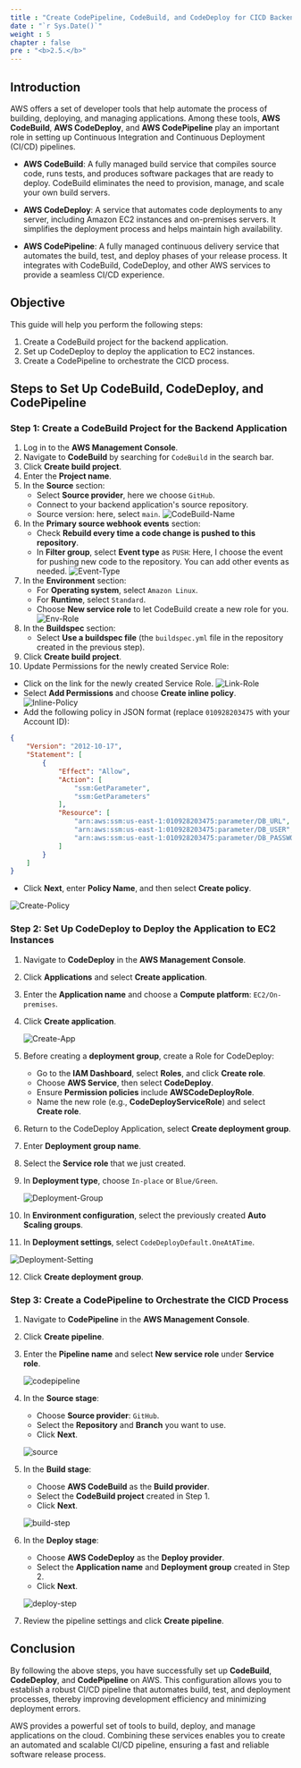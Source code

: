 ```yaml
---
title : "Create CodePipeline, CodeBuild, and CodeDeploy for CICD Backend"
date : "`r Sys.Date()`"
weight : 5
chapter : false
pre : "<b>2.5.</b>"
---
```

## Introduction

AWS offers a set of developer tools that help automate the process of building, deploying, and managing applications. Among these tools, **AWS CodeBuild**, **AWS CodeDeploy**, and **AWS CodePipeline** play an important role in setting up Continuous Integration and Continuous Deployment (CI/CD) pipelines.

- **AWS CodeBuild**: A fully managed build service that compiles source code, runs tests, and produces software packages that are ready to deploy. CodeBuild eliminates the need to provision, manage, and scale your own build servers.

- **AWS CodeDeploy**: A service that automates code deployments to any server, including Amazon EC2 instances and on-premises servers. It simplifies the deployment process and helps maintain high availability.

- **AWS CodePipeline**: A fully managed continuous delivery service that automates the build, test, and deploy phases of your release process. It integrates with CodeBuild, CodeDeploy, and other AWS services to provide a seamless CI/CD experience.

## Objective

This guide will help you perform the following steps:

1. Create a CodeBuild project for the backend application.
2. Set up CodeDeploy to deploy the application to EC2 instances.
3. Create a CodePipeline to orchestrate the CICD process.

## Steps to Set Up CodeBuild, CodeDeploy, and CodePipeline

### Step 1: Create a CodeBuild Project for the Backend Application

1. Log in to the **AWS Management Console**.
2. Navigate to **CodeBuild** by searching for `CodeBuild` in the search bar.
3. Click **Create build project**.
4. Enter the **Project name**.
5. In the **Source** section:
   - Select **Source provider**, here we choose `GitHub`.
   - Connect to your backend application's source repository.
   - Source version: here, select `main`.
![CodeBuild-Name](/images/2-TaskList/2.5-CreateBackendCICD/codebuild-name.png)
6. In the **Primary source webhook events** section:
   - Check **Rebuild every time a code change is pushed to this repository**.
   - In **Filter group**, select **Event type** as `PUSH`: Here, I choose the event for pushing new code to the repository. You can add other events as needed.
![Event-Type](/images/2-TaskList/2.5-CreateBackendCICD/event-type.png)
7. In the **Environment** section:
   - For **Operating system**, select `Amazon Linux`.
   - For **Runtime**, select `Standard`.
   - Choose **New service role** to let CodeBuild create a new role for you.
![Env-Role](/images/2-TaskList/2.5-CreateBackendCICD/env-role.png)
8. In the **Buildspec** section:
   - Select **Use a buildspec file** (the `buildspec.yml` file in the repository created in the previous step).
9. Click **Create build project**.
10. Update Permissions for the newly created Service Role:
   - Click on the link for the newly created Service Role.
![Link-Role](/images/2-TaskList/2.5-CreateBackendCICD/link-role.png)
   - Select **Add Permissions** and choose **Create inline policy**.
![Inline-Policy](/images/2-TaskList/2.5-CreateBackendCICD/inline-policy.png)
   - Add the following policy in JSON format (replace `010928203475` with your Account ID):
```json
{
    "Version": "2012-10-17",
    "Statement": [
        {
            "Effect": "Allow",
            "Action": [
                "ssm:GetParameter",
                "ssm:GetParameters"
            ],
            "Resource": [
                "arn:aws:ssm:us-east-1:010928203475:parameter/DB_URL",
                "arn:aws:ssm:us-east-1:010928203475:parameter/DB_USER",
                "arn:aws:ssm:us-east-1:010928203475:parameter/DB_PASSWORD"
            ]
        }
    ]
}
```
   - Click **Next**, enter **Policy Name**, and then select **Create policy**.

   ![Create-Policy](/images/2-TaskList/2.5-CreateBackendCICD/create-policy.png)

### Step 2: Set Up CodeDeploy to Deploy the Application to EC2 Instances

1. Navigate to **CodeDeploy** in the **AWS Management Console**.
2. Click **Applications** and select **Create application**.
3. Enter the **Application name** and choose a **Compute platform**: `EC2/On-premises`.
4. Click **Create application**.

   ![Create-App](/images/2-TaskList/2.5-CreateBackendCICD/create-application.png)

5. Before creating a **deployment group**, create a Role for CodeDeploy:
   - Go to the **IAM Dashboard**, select **Roles**, and click **Create role**.
   - Choose **AWS Service**, then select **CodeDeploy**.
   - Ensure **Permission policies** include **AWSCodeDeployRole**.
   - Name the new role (e.g., **CodeDeployServiceRole**) and select **Create role**.

6. Return to the CodeDeploy Application, select **Create deployment group**.
7. Enter **Deployment group name**.
8. Select the **Service role** that we just created.
9. In **Deployment type**, choose `In-place` or `Blue/Green`.

   ![Deployment-Group](/images/2-TaskList/2.5-CreateBackendCICD/deployment-group.png)

10. In **Environment configuration**, select the previously created **Auto Scaling groups**.
11. In **Deployment settings**, select `CodeDeployDefault.OneAtATime`.

   ![Deployment-Setting](/images/2-TaskList/2.5-CreateBackendCICD/deployment-settings.png)

12. Click **Create deployment group**.

### Step 3: Create a CodePipeline to Orchestrate the CICD Process

1. Navigate to **CodePipeline** in the **AWS Management Console**.
2. Click **Create pipeline**.
3. Enter the **Pipeline name** and select **New service role** under **Service role**.

   ![codepipeline](/images/2-TaskList/2.5-CreateBackendCICD/codepipeline.png)

4. In the **Source stage**:
   - Choose **Source provider**: `GitHub`.
   - Select the **Repository** and **Branch** you want to use.
   - Click **Next**.

   ![source](/images/2-TaskList/2.5-CreateBackendCICD/git-source.png)

5. In the **Build stage**:
   - Choose **AWS CodeBuild** as the **Build provider**.
   - Select the **CodeBuild project** created in Step 1.
   - Click **Next**.

   ![build-step](/images/2-TaskList/2.5-CreateBackendCICD/build-step.png)

6. In the **Deploy stage**:
   - Choose **AWS CodeDeploy** as the **Deploy provider**.
   - Select the **Application name** and **Deployment group** created in Step 2.
   - Click **Next**.

   ![deploy-step](/images/2-TaskList/2.5-CreateBackendCICD/deploy-step.png)

7. Review the pipeline settings and click **Create pipeline**.

## Conclusion

By following the above steps, you have successfully set up **CodeBuild**, **CodeDeploy**, and **CodePipeline** on AWS. This configuration allows you to establish a robust CI/CD pipeline that automates build, test, and deployment processes, thereby improving development efficiency and minimizing deployment errors.

AWS provides a powerful set of tools to build, deploy, and manage applications on the cloud. Combining these services enables you to create an automated and scalable CI/CD pipeline, ensuring a fast and reliable software release process.

